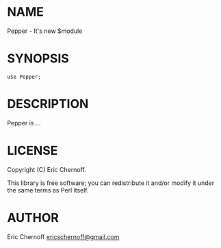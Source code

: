# NAME

Pepper - It's new $module

# SYNOPSIS

    use Pepper;

# DESCRIPTION

Pepper is ...

# LICENSE

Copyright (C) Eric Chernoff.

This library is free software; you can redistribute it and/or modify
it under the same terms as Perl itself.

# AUTHOR

Eric Chernoff <ericschernoff@gmail.com>
